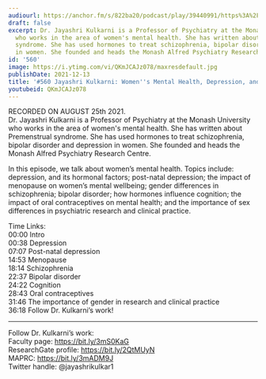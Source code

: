 ```yaml
---
audiourl: https://anchor.fm/s/822ba20/podcast/play/39440991/https%3A%2F%2Fd3ctxlq1ktw2nl.cloudfront.net%2Fstaging%2F2021-7-27%2F3437f1b3-11d4-ff65-0e0c-96afc24a0af4.m4a
draft: false
excerpt: Dr. Jayashri Kulkarni is a Professor of Psychiatry at the Monash University
  who works in the area of women's mental health. She has written about Premenstrual
  syndrome. She has used hormones to treat schizophrenia, bipolar disorder and depression
  in women. She founded and heads the Monash Alfred Psychiatry Research Centre.
id: '560'
image: https://i.ytimg.com/vi/QKmJCAJz078/maxresdefault.jpg
publishDate: 2021-12-13
title: '#560 Jayashri Kulkarni: Women''s Mental Health, Depression, and Clinical Research'
youtubeid: QKmJCAJz078
---
```

<div class="timelinks">

RECORDED ON AUGUST 25th 2021.  
Dr. Jayashri Kulkarni is a Professor of Psychiatry at the Monash University who works in the area of women's mental health. She has written about Premenstrual syndrome. She has used hormones to treat schizophrenia, bipolar disorder and depression in women. She founded and heads the Monash Alfred Psychiatry Research Centre.

In this episode, we talk about women’s mental health. Topics include: depression, and its hormonal factors; post-natal depression; the impact of menopause on women’s mental wellbeing; gender differences in schizophrenia; bipolar disorder; how hormones influence cognition; the impact of oral contraceptives on mental health; and the importance of sex differences in psychiatric research and clinical practice.

Time Links:  
<time>00:00</time> Intro  
<time>00:38</time> Depression  
<time>07:07</time> Post-natal depression  
<time>14:53</time> Menopause  
<time>18:14</time> Schizophrenia  
<time>22:37</time> Bipolar disorder  
<time>24:22</time> Cognition  
<time>28:43</time> Oral contraceptives  
<time>31:46</time> The importance of gender in research and clinical practice  
<time>36:18</time> Follow Dr. Kulkarni’s work!

---

Follow Dr. Kulkarni’s work:  
Faculty page: https://bit.ly/3mS0KaG  
ResearchGate profile: https://bit.ly/2QtMUyN  
MAPRC: https://bit.ly/3mADM9J  
Twitter handle: @jayashrikulkar1
</div>

